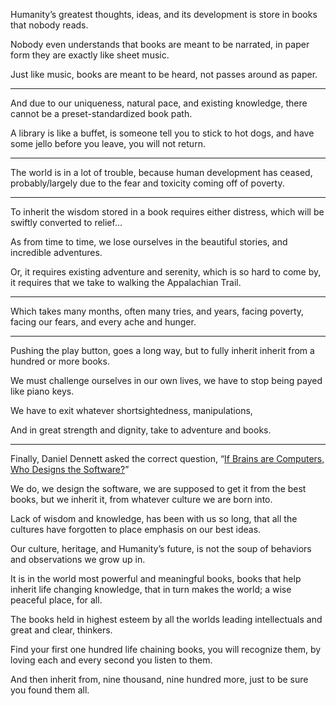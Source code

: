 Humanity’s greatest thoughts, ideas,
and its development is store in books that nobody reads.

Nobody even understands that books are meant to be narrated,
in paper form they are exactly like sheet music.

Just like music, books are meant to be heard,
not passes around as paper.

---  

And due to our uniqueness, natural pace, and existing knowledge,
there cannot be a preset-standardized book path.

A library is like a buffet, is someone tell you to stick to hot dogs,
and have some jello before you leave, you will not return.

---

The world is in a lot of trouble, because human development has ceased,
probably/largely due to the fear and toxicity coming off of poverty.

---

To inherit the wisdom stored in a book requires either distress,
which will be swiftly converted to relief…

As from time to time,
we lose ourselves in the beautiful stories, and incredible adventures.

Or, it requires existing adventure and serenity, which is so hard to come by,
it requires that we take to walking the Appalachian Trail.

---

Which takes many months, often many tries,
and years, facing poverty, facing our fears, and every ache and hunger.

---

Pushing the play button, goes a long way,
but to fully inherit inherit from a hundred or more books.

We must challenge ourselves in our own lives,
we have to stop being payed like piano keys.

We have to exit whatever shortsightedness, manipulations,


And in great strength and dignity,
take to adventure and books.

---

Finally, Daniel Dennett asked the correct question,
“[If Brains are Computers, Who Designs the Software?][1]”

We do, we design the software, we are supposed to get it from the best books,
but we inherit it, from whatever culture we are born into.

Lack of wisdom and knowledge, has been with us so long,
that all the cultures have forgotten to place emphasis on our best ideas.

Our culture, heritage, and Humanity’s future,
is not the soup of behaviors and observations we grow up in.

It is in the world most powerful and meaningful books,
books that help inherit life changing knowledge, that in turn makes the world; a wise peaceful place, for all.

The books held in highest esteem by all the worlds leading intellectuals
and great and clear, thinkers.

Find your first one hundred life chaining books,
you will recognize them, by loving each and every second you listen to them.

And then inherit from,
nine thousand, nine hundred more, just to be sure you found them all.

[1]: https://www.youtube.com/watch?v=TTFoJQSd48c

